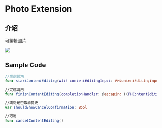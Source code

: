 # Photo Extension

## 介紹
可編輯圖片

![](https://i.imgur.com/bVQtX2n.png)

## Sample Code

``` swift
//開始調用
func startContentEditing(with contentEditingInput: PHContentEditingInput, placeholderImage: UIImage)

//完成調用 
func finishContentEditing(completionHandler: @escaping ((PHContentEditingOutput?) -> Void)) 

//詢問是否取消變更
var shouldShowCancelConfirmation: Bool

//取消
func cancelContentEditing()
```
